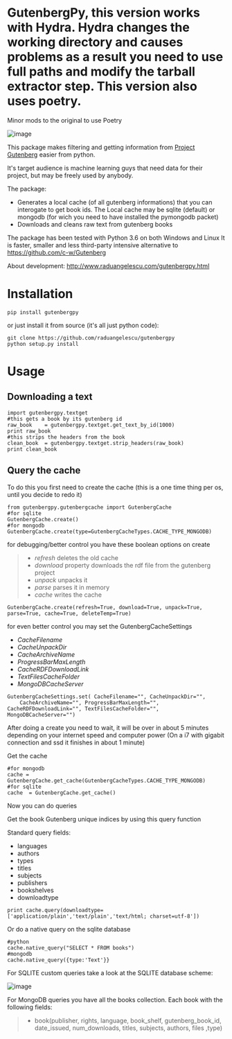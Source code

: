 GutenbergPy, this version works with Hydra.  Hydra changes the working directory and causes problems as a result you need to use
full paths and modify the tarball extractor step.  This version also uses poetry.
========
Minor mods to the original to use Poetry

![image](https://github.com/raduangelescu/gutenbergpy/blob/master/dblogos.png?raw=true)

This package makes filtering and getting information from [Project Gutenberg](http://www.gutenberg.org) easier from python.

It's target audience is machine learning guys that need data for their project, but may be freely used by anybody.

The package:

-   Generates a local cache (of all gutenberg informations) that you can interogate to get book ids. The Local cache may be sqlite (default) or mongodb (for wich you need to have installed the pymongodb packet)
-   Downloads and cleans raw text from gutenberg books

The package has been tested with Python 3.6 on both Windows and Linux It is faster, smaller and less third-party intensive alternative to <https://github.com/c-w/Gutenberg>

About development: <http://www.raduangelescu.com/gutenbergpy.html>

Installation
============

```
pip install gutenbergpy
```

or just install it from source (it's all just python code):

```
git clone https://github.com/raduangelescu/gutenbergpy
python setup.py install
```

Usage
=====

Downloading a text
------------------
```
import gutenbergpy.textget
#this gets a book by its gutenberg id
raw_book    = gutenbergpy.textget.get_text_by_id(1000)
print raw_book
#this strips the headers from the book
clean_book  = gutenbergpy.textget.strip_headers(raw_book)
print clean_book
```
Query the cache
---------------

To do this you first need to create the cache (this is a one time thing per os, until you decide to redo it)

```
from gutenbergpy.gutenbergcache import GutenbergCache
#for sqlite
GutenbergCache.create()
#for mongodb
GutenbergCache.create(type=GutenbergCacheTypes.CACHE_TYPE_MONGODB)
```

for debugging/better control you have these boolean options on create

> -   *refresh* deletes the old cache
> -   *download* property downloads the rdf file from the gutenberg project
> -   *unpack* unpacks it
> -   *parse* parses it in memory
> -   *cache* writes the cache

```
GutenbergCache.create(refresh=True, download=True, unpack=True, parse=True, cache=True, deleteTemp=True)
```

for even better control you may set the GutenbergCacheSettings  
-   *CacheFilename*
-   *CacheUnpackDir*
-   *CacheArchiveName*
-   *ProgressBarMaxLength*
-   *CacheRDFDownloadLink*
-   *TextFilesCacheFolder*
-   *MongoDBCacheServer*

```
GutenbergCacheSettings.set( CacheFilename="", CacheUnpackDir="", 
    CacheArchiveName="", ProgressBarMaxLength="", CacheRDFDownloadLink="", TextFilesCacheFolder="", MongoDBCacheServer="")
```

After doing a create you need to wait, it will be over in about 5 minutes depending on your internet speed and computer power (On a i7 with gigabit connection and ssd it finishes in about 1 minute)

Get the cache
```
#for mongodb
cache = GutenbergCache.get_cache(GutenbergCacheTypes.CACHE_TYPE_MONGODB)
#for sqlite
cache  = GutenbergCache.get_cache()
```
Now you can do queries

Get the book Gutenberg unique indices by using this query function

Standard query fields:  
-   languages
-   authors
-   types
-   titles
-   subjects
-   publishers
-   bookshelves
-   downloadtype
```
print cache.query(downloadtype=['application/plain','text/plain','text/html; charset=utf-8'])
```
Or do a native query on the sqlite database
```
#python
cache.native_query("SELECT * FROM books")
#mongodb
cache.native_query({type:'Text'}}
```  
For SQLITE custom queries take a look at the SQLITE database scheme:

![image](https://github.com/raduangelescu/gutenbergpy/blob/master/sqlitecheme.png?raw=true)

For MongoDB queries you have all the books collection. Each book with the following fields:

> -   book(publisher, rights, language, book\_shelf, gutenberg\_book\_id, date\_issued, num\_downloads, titles, subjects, authors, files ,type)


